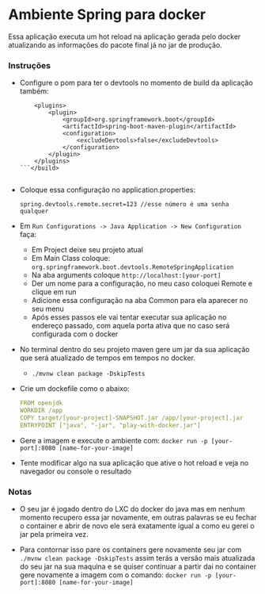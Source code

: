 # Ambiente Spring para docker 

Essa aplicação executa um hot reload na aplicação gerada pelo docker atualizando as informações do pacote final já no jar de produção.

### Instruções

*  Configure o pom para ter o devtools no momento de build da aplicação também:


	```<build>
		<plugins>
			<plugin>
				<groupId>org.springframework.boot</groupId>
				<artifactId>spring-boot-maven-plugin</artifactId>
				<configuration>
					<excludeDevtools>false</excludeDevtools>
				</configuration>
			</plugin>
		</plugins>
	```</build>


*  Coloque essa configuração no application.properties:

 	```spring.devtools.remote.secret=123 //esse número é uma senha qualquer```

* Em ```Run Configurations -> Java Application -> New Configuration``` faça:

  * Em Project deixe seu projeto atual
  * Em Main Class coloque: ```org.springframework.boot.devtools.RemoteSpringApplication```
  * Na aba arguments coloque ```http://localhost:[your-port]```
  * Der um nome para a configuração, no meu caso coloquei Remote e clique em run
  * Adicione essa configuração na aba Common para ela aparecer no seu menu
  * Após esses passos ele vai tentar executar sua aplicação no endereço passado, com aquela porta ativa que no caso será configurada com o docker

* No terminal dentro do seu projeto maven gere um jar da sua aplicação que será atualizado de tempos em tempos no docker.
  * ```./mvnw clean package -DskipTests```
* Crie um dockefile como o abaixo:

	```yml
	FROM openjdk
	WORKDIR /app
	COPY target/[your-project]-SNAPSHOT.jar /app/[your-project].jar
	ENTRYPOINT ["java", "-jar", "play-with-docker.jar"] 
	```
* Gere a imagem e execute o ambiente com: ```docker run -p [your-port]:8080 [name-for-your-image]```

* Tente modificar algo na sua aplicação que ative o hot reload e veja no navegador ou console o resultado

### Notas

* O seu jar é jogado dentro do LXC do docker do java mas em nenhum momento recupero essa jar novamente, em outras palavras se eu fechar o container e abrir de novo ele será exatamente igual a como eu gerei o jar pela primeira vez.

* Para contornar isso pare os containers gere novamente seu jar com ```./mvnw clean package -DskipTests``` assim terás a versão mais atualizada do seu jar na sua maquina e se quiser continuar a partir dai no container gere novamente a imagem com o comando: ```docker run -p [your-port]:8080 [name-for-your-image]```
